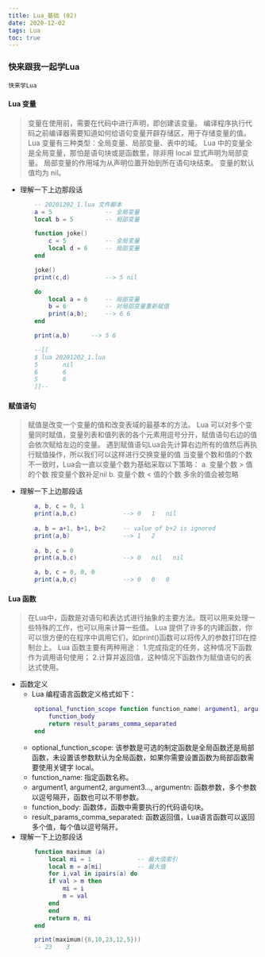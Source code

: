 ```yaml
---
title: Lua_基础 (02)
date: 2020-12-02
tags: Lua
toc: true
---
```


### 快来跟我一起学Lua
    快来学Lua

<!-- more -->

#### Lua 变量
> 变量在使用前，需要在代码中进行声明，即创建该变量。
编译程序执行代码之前编译器需要知道如何给语句变量开辟存储区，用于存储变量的值。
Lua 变量有三种类型：全局变量、局部变量、表中的域。
Lua 中的变量全是全局变量，那怕是语句块或是函数里，除非用 local 显式声明为局部变量。
局部变量的作用域为从声明位置开始到所在语句块结束。
变量的默认值均为 nil。
- 理解一下上边那段话
    ```lua
        -- 20201202_1.lua 文件脚本
        a = 5               -- 全局变量
        local b = 5         -- 局部变量

        function joke()
            c = 5           -- 全局变量
            local d = 6     -- 局部变量
        end

        joke()
        print(c,d)          --> 5 nil

        do
            local a = 6     -- 局部变量
            b = 6           -- 对局部变量重新赋值
            print(a,b);     --> 6 6
        end

        print(a,b)      --> 5 6

        --[[
        $ lua 20201202_1.lua
        5       nil
        6       6
        5       6
        ]]--
    ```

#### 赋值语句
> 赋值是改变一个变量的值和改变表域的最基本的方法。
Lua 可以对多个变量同时赋值，变量列表和值列表的各个元素用逗号分开，赋值语句右边的值会依次赋给左边的变量。
遇到赋值语句Lua会先计算右边所有的值然后再执行赋值操作，所以我们可以这样进行交换变量的值
当变量个数和值的个数不一致时，Lua会一直以变量个数为基础采取以下策略：
a. 变量个数 > 值的个数             按变量个数补足nil
b. 变量个数 < 值的个数             多余的值会被忽略
- 理解一下上边那段话
    ```lua
        a, b, c = 0, 1
        print(a,b,c)             --> 0   1   nil
        
        a, b = a+1, b+1, b+2     -- value of b+2 is ignored
        print(a,b)               --> 1   2
        
        a, b, c = 0
        print(a,b,c)             --> 0   nil   nil

        a, b, c = 0, 0, 0
        print(a,b,c)             --> 0   0   0
    ```

#### Lua 函数
> 在Lua中，函数是对语句和表达式进行抽象的主要方法。既可以用来处理一些特殊的工作，也可以用来计算一些值。
Lua 提供了许多的内建函数，你可以很方便的在程序中调用它们，如print()函数可以将传入的参数打印在控制台上。
Lua 函数主要有两种用途：
1.完成指定的任务，这种情况下函数作为调用语句使用；
2.计算并返回值，这种情况下函数作为赋值语句的表达式使用。
- 函数定义
    * Lua 编程语言函数定义格式如下：
    ```lua
        optional_function_scope function function_name( argument1, argument2, argument3..., argumentn)
            function_body
            return result_params_comma_separated
        end
    ```
    * optional_function_scope: 该参数是可选的制定函数是全局函数还是局部函数，未设置该参数默认为全局函数，如果你需要设置函数为局部函数需要使用关键字 local。
    * function_name: 指定函数名称。
    * argument1, argument2, argument3..., argumentn: 函数参数，多个参数以逗号隔开，函数也可以不带参数。
    * function_body: 函数体，函数中需要执行的代码语句块。
    * result_params_comma_separated: 函数返回值，Lua语言函数可以返回多个值，每个值以逗号隔开。
- 理解一下上边那段话
    ```lua
        function maximum (a)
            local mi = 1             -- 最大值索引
            local m = a[mi]          -- 最大值
            for i,val in ipairs(a) do
            if val > m then
                mi = i
                m = val
            end
            end
            return m, mi
        end

        print(maximum({8,10,23,12,5}))
        -- 23    3
    ```


